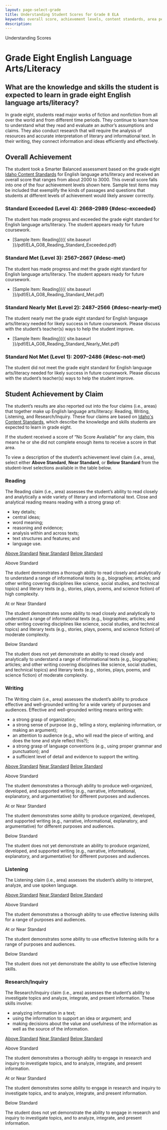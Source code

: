 ```yaml
---
layout: page-select-grade
title: Understanding Student Scores for Grade 8 ELA
keywords: overall score, achievement levels, content standards, area performance level, EAP
description:
---
```


<div class="herring" markdown="1">

Understanding Scores

# Grade Eight English Language Arts/Literacy

## What are the knowledge and skills the student is expected to learn in grade eight English language arts/literacy?

In grade eight, students read major works of fiction and nonfiction from all over the world and from different time periods. They continue to learn how to understand what they read and evaluate an author’s assumptions and claims. They also conduct research that will require the analysis of resources and accurate interpretation of literary and informational text. In their writing, they connect information and ideas efficiently and effectively.

## Overall Achievement

The student took a Smarter Balanced assessment based on the grade eight [Idaho Content Standards](http://sde.idaho.gov/academic/standards/) for English language arts/literacy and received an overall score that ranges from about 2000 to 3000. This overall score falls into one of the four achievement levels shown here. Sample test items may be included that exemplify the kinds of passages and questions that students at different levels of achievement would likely answer correctly.

<div class="accordion" markdown="1">

### Standard Exceeded (Level 4): 2668–2989 {#desc-exceeded}

The student has made progress and exceeded the grade eight standard for English language arts/literacy. The student appears ready for future coursework.

- [Sample Item: Reading]({{ site.baseurl }}/pdf/ELA_G08_Reading_Standard_Exceeded.pdf)

</div>
<div class="accordion" markdown="1">

### Standard Met (Level 3): 2567–2667  {#desc-met}

The student has made progress and met the grade eight standard for English language arts/literacy. The student appears ready for future coursework.

- [Sample Item: Reading]({{ site.baseurl }}/pdf/ELA_G08_Reading_Standard_Met.pdf)

</div>
<div class="accordion" markdown="1">

### Standard Nearly Met (Level 2): 2487–2566 {#desc-nearly-met}

The student nearly met the grade eight standard for English language arts/literacy needed for likely success in future coursework. Please discuss with the student’s teacher(s) ways to help the student improve.

- [Sample Item: Reading]({{ site.baseurl }}/pdf/ELA_G08_Reading_Standard_Nearly_Met.pdf)

</div>
<div class="accordion" markdown="1">

### Standard Not Met (Level 1): 2097–2486 {#desc-not-met}

The student did not meet the grade eight standard for English language arts/literacy needed for likely success in future coursework. Please discuss with the student’s teacher(s) ways to help the student improve.

</div>


## Student Achievement by Claim

The student’s results are also reported out into the four claims (i.e., areas) that together make up English language arts/literacy: Reading, Writing, Listening, and Research/Inquiry. These four claims are based on [Idaho's Content Standards](http://sde.idaho.gov/academic/standards/), which describe the knowledge and skills students are expected to learn in grade eight.

If the student received a score of “No Score Available” for any claim, this means he or she did not complete enough items to receive a score in that area.

To view a description of the student’s achievement level claim (i.e., area), select either **Above Standard**, **Near Standard**, or **Below Standard** from the student-level selections available in the table below.

<div class="by-claim reading">
	<div class="claim">
		<h3>Reading</h3>
		<p>The Reading claim (i.e., area) assesses the student’s ability to read closely and analytically a wide variety of literary and informational text. Close and analytical reading means reading with a strong grasp of:</p>
		<ul>
			<li>key details;</li>
			<li>central ideas;</li>
			<li>word meaning;</li>
			<li>reasoning and evidence;</li>
			<li>analysis within and across texts;</li>
			<li>text structures and features; and</li>
			<li>language use.</li>
		</ul>
	</div>
	<div class="standards" aria-live="polite">
		<div class="triggers" aria-hidden="true">
			<a href="" id="trigger-reading-above">Above Standard</a>
			<a href="" id="trigger-reading-near">Near Standard</a>
			<a href="" id="trigger-reading-below">Below Standard</a>
		</div>
		<div id="reading-above" class="std">
			<p class="hide">Above Standard</p>
			<p>The student demonstrates a thorough ability to read closely and analytically to understand a range of informational texts (e.g., biographies; articles; and other writing covering disciplines like science, social studies, and technical topics) and literary texts (e.g., stories, plays, poems, and science fiction) of high complexity. </p>
		</div>
		<div id="reading-near" class="std">
			<p class="hide">At or Near Standard</p>
			<p>The student demonstrates some ability to read closely and analytically to understand a range of informational texts (e.g., biographies; articles; and other writing covering disciplines like science, social studies, and technical topics) and literary texts (e.g., stories, plays, poems, and science fiction) of moderate complexity. </p>
		</div>
		<div id="reading-below" class="std">
			<p class="hide">Below Standard</p>
			<p>The student does not yet demonstrate an ability to read closely and analytically to understand a range of informational texts (e.g., biographies; articles; and other writing covering disciplines like science, social studies, and technical topics) and literary texts (e.g., stories, plays, poems, and science fiction) of moderate complexity. </p>
		</div>
	</div>
	<div class="clear"></div>
</div>


<div class="by-claim writing">
	<div class="claim">
		<h3>Writing</h3>
		<p>The Writing claim (i.e., area) assesses the student’s ability to produce effective and well-grounded writing for a wide variety of purposes and audiences. Effective and well-grounded writing means writing with:</p>
		<ul>
			<li>a strong grasp of organization;</li>
			<li>a strong sense of purpose (e.g., telling a story, explaining information, or making an argument);</li>
			<li>an attention to audience (e.g., who will read the piece of writing, and does the tone and style reflect this?);</li>
			<li>a strong grasp of language conventions (e.g., using proper grammar and punctuation); and</li>
			<li>a sufficient level of detail and evidence to support the writing.</li>
		</ul>
	</div>
	<div class="standards" aria-live="polite">
		<div class="triggers" aria-hidden="true">
			<a href="" id="trigger-writing-above">Above Standard</a>
			<a href="" id="trigger-writing-near">Near Standard</a>
			<a href="" id="trigger-writing-below">Below Standard</a>
		</div>
		<div id="writing-above" class="std">
			<p class="hide">Above Standard</p>
			<p>The student demonstrates a thorough ability to produce well-organized, developed, and supported writing (e.g., narrative, informational, explanatory, and argumentative) for different purposes and audiences.</p>
		</div>
		<div id="writing-near" class="std">
			<p class="hide">At or Near Standard</p>
			<p>The student demonstrates some ability to produce organized, developed, and supported writing (e.g., narrative, informational, explanatory, and argumentative) for different purposes and audiences.</p>
		</div>
		<div id="writing-below" class="std">
			<p class="hide">Below Standard</p>
			<p>The student does not yet demonstrate an ability to produce organized, developed, and supported writing (e.g., narrative, informational, explanatory, and argumentative) for different purposes and audiences.</p>
		</div>
	</div>
	<div class="clear"></div>
</div>


<div class="by-claim listening" aria-live="polite">
	<div class="claim">
		<h3>Listening</h3>
		<p>The Listening claim (i.e., area) assesses the student’s ability to interpret, analyze, and use spoken language.</p>
	</div>
	<div class="standards">
		<div class="triggers" aria-hidden="true">
			<a href="" id="trigger-listening-above">Above Standard</a>
			<a href="" id="trigger-listening-near">Near Standard</a>
			<a href="" id="trigger-listening-below">Below Standard</a>
		</div>
		<div id="listening-above" class="std">
			<p class="hide">Above Standard</p>
			<p>The student demonstrates a thorough ability to use effective listening skills for a range of purposes and audiences. </p>
		</div>
		<div id="listening-near" class="std">
			<p class="hide">At or Near Standard</p>
			<p>The student demonstrates some ability to use effective listening skills for a range of purposes and audiences.</p>
		</div>
		<div id="listening-below" class="std">
			<p class="hide">Below Standard</p>
			<p>The student does not yet demonstrate the ability to use effective listening skills.</p>
		</div>
	</div>
	<div class="clear"></div>
</div>

<div class="by-claim research">
	<div class="claim">
		<h3>Research/Inquiry</h3>
		<p>The Research/Inquiry claim (i.e., area) assesses the student’s ability to investigate topics and analyze, integrate, and present information. These skills involve:</p>
		<ul>
			<li>analyzing information in a text;</li>
			<li>using the information to support an idea or argument; and</li>
			<li>making decisions about the value and usefulness of the information as well as the source of the information.</li>
		</ul>
	</div>
	<div class="standards" aria-live="polite">
		<div class="triggers" aria-hidden="true">
			<a href="" id="trigger-research-above">Above Standard</a>
			<a href="" id="trigger-research-near">Near Standard</a>
			<a href="" id="trigger-research-below">Below Standard</a>
		</div>
		<div id="research-above" class="std">
			<p class="hide">Above Standard</p>
			<p>The student demonstrates a thorough ability to engage in research and inquiry to investigate topics, and to analyze, integrate, and present information.</p>
		</div>
		<div id="research-near" class="std">
			<p class="hide">At or Near Standard</p>
			<p>The student demonstrates some ability to engage in research and inquiry to investigate topics, and to analyze, integrate, and present information.</p>
		</div>
		<div id="research-below" class="std">
			<p class="hide">Below Standard</p>
			<p>The student does not yet demonstrate the ability to engage in research and inquiry to investigate topics, and to analyze, integrate, and present information.</p>
		</div>
	</div>
	<div class="clear"></div>
</div>

</div><!-- /.herring -->
